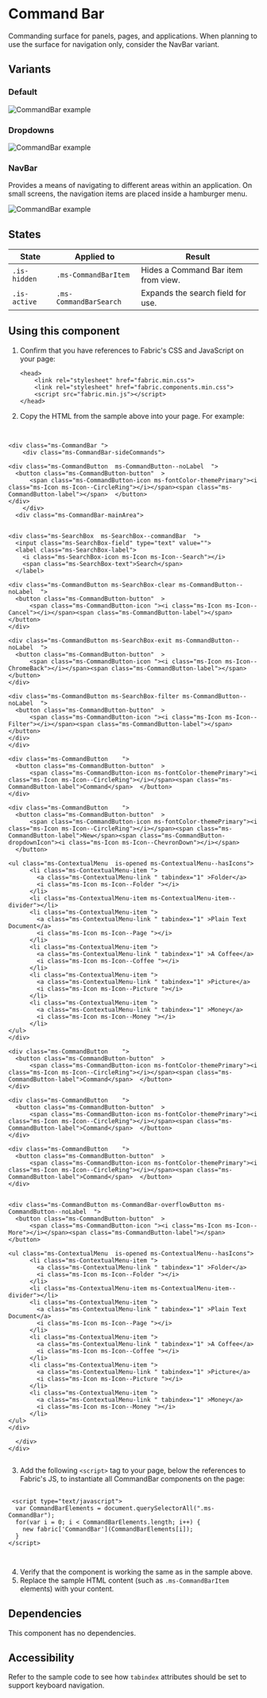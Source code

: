 # Command Bar
Commanding surface for panels, pages, and applications. When planning to use the surface for navigation only, consider the NavBar variant.

## Variants

### Default


![CommandBar example](https://raw.githubusercontent.com/OfficeDev/office-ui-fabric-js/master/ghdocs/component_images/CommandBar-default.png)


### Dropdowns


![CommandBar example](https://raw.githubusercontent.com/OfficeDev/office-ui-fabric-js/master/ghdocs/component_images/CommandBar-dropdowns.png)


### NavBar
Provides a means of navigating to different areas within an application. On small screens, the navigation items are placed inside a hamburger menu.


![CommandBar example](https://raw.githubusercontent.com/OfficeDev/office-ui-fabric-js/master/ghdocs/component_images/CommandBar-navbar.png)


## States
State | Applied to | Result
 --- | --- | ---
`.is-hidden` | `.ms-CommandBarItem` | Hides a Command Bar item from view.
`.is-active` | `.ms-CommandBarSearch` | Expands the search field for use.

## Using this component
1. Confirm that you have references to Fabric's CSS and JavaScript on your page:
    ```
    <head>
        <link rel="stylesheet" href="fabric.min.css">
        <link rel="stylesheet" href="fabric.components.min.css">
        <script src="fabric.min.js"></script>
    </head>
    ```
2. Copy the HTML from the sample above into your page. For example:

<pre>
    <code>
 
&lt;div class&#x3D;&quot;ms-CommandBar &quot;&gt;
    &lt;div class&#x3D;&quot;ms-CommandBar-sideCommands&quot;&gt;
        
&lt;div class&#x3D;&quot;ms-CommandButton  ms-CommandButton--noLabel  &quot;&gt;
  &lt;button class&#x3D;&quot;ms-CommandButton-button&quot;  &gt;
      &lt;span class&#x3D;&quot;ms-CommandButton-icon ms-fontColor-themePrimary&quot;&gt;&lt;i class&#x3D;&quot;ms-Icon ms-Icon--CircleRing&quot;&gt;&lt;/i&gt;&lt;/span&gt;&lt;span class&#x3D;&quot;ms-CommandButton-label&quot;&gt;&lt;/span&gt;  &lt;/button&gt;
&lt;/div&gt;
    &lt;/div&gt;
  &lt;div class&#x3D;&quot;ms-CommandBar-mainArea&quot;&gt;
      

&lt;div class&#x3D;&quot;ms-SearchBox  ms-SearchBox--commandBar  &quot;&gt;
  &lt;input class&#x3D;&quot;ms-SearchBox-field&quot; type&#x3D;&quot;text&quot; value&#x3D;&quot;&quot;&gt;
  &lt;label class&#x3D;&quot;ms-SearchBox-label&quot;&gt;
    &lt;i class&#x3D;&quot;ms-SearchBox-icon ms-Icon ms-Icon--Search&quot;&gt;&lt;/i&gt;
    &lt;span class&#x3D;&quot;ms-SearchBox-text&quot;&gt;Search&lt;/span&gt;
  &lt;/label&gt;
  
&lt;div class&#x3D;&quot;ms-CommandButton ms-SearchBox-clear ms-CommandButton--noLabel  &quot;&gt;
  &lt;button class&#x3D;&quot;ms-CommandButton-button&quot;  &gt;
      &lt;span class&#x3D;&quot;ms-CommandButton-icon &quot;&gt;&lt;i class&#x3D;&quot;ms-Icon ms-Icon--Cancel&quot;&gt;&lt;/i&gt;&lt;/span&gt;&lt;span class&#x3D;&quot;ms-CommandButton-label&quot;&gt;&lt;/span&gt;  &lt;/button&gt;
&lt;/div&gt;
  
&lt;div class&#x3D;&quot;ms-CommandButton ms-SearchBox-exit ms-CommandButton--noLabel  &quot;&gt;
  &lt;button class&#x3D;&quot;ms-CommandButton-button&quot;  &gt;
      &lt;span class&#x3D;&quot;ms-CommandButton-icon &quot;&gt;&lt;i class&#x3D;&quot;ms-Icon ms-Icon--ChromeBack&quot;&gt;&lt;/i&gt;&lt;/span&gt;&lt;span class&#x3D;&quot;ms-CommandButton-label&quot;&gt;&lt;/span&gt;  &lt;/button&gt;
&lt;/div&gt;
  
&lt;div class&#x3D;&quot;ms-CommandButton ms-SearchBox-filter ms-CommandButton--noLabel  &quot;&gt;
  &lt;button class&#x3D;&quot;ms-CommandButton-button&quot;  &gt;
      &lt;span class&#x3D;&quot;ms-CommandButton-icon &quot;&gt;&lt;i class&#x3D;&quot;ms-Icon ms-Icon--Filter&quot;&gt;&lt;/i&gt;&lt;/span&gt;&lt;span class&#x3D;&quot;ms-CommandButton-label&quot;&gt;&lt;/span&gt;  &lt;/button&gt;
&lt;/div&gt;
&lt;/div&gt;
      
&lt;div class&#x3D;&quot;ms-CommandButton    &quot;&gt;
  &lt;button class&#x3D;&quot;ms-CommandButton-button&quot;  &gt;
      &lt;span class&#x3D;&quot;ms-CommandButton-icon ms-fontColor-themePrimary&quot;&gt;&lt;i class&#x3D;&quot;ms-Icon ms-Icon--CircleRing&quot;&gt;&lt;/i&gt;&lt;/span&gt;&lt;span class&#x3D;&quot;ms-CommandButton-label&quot;&gt;Command&lt;/span&gt;  &lt;/button&gt;
&lt;/div&gt;
      
&lt;div class&#x3D;&quot;ms-CommandButton    &quot;&gt;
  &lt;button class&#x3D;&quot;ms-CommandButton-button&quot;  &gt;
      &lt;span class&#x3D;&quot;ms-CommandButton-icon ms-fontColor-themePrimary&quot;&gt;&lt;i class&#x3D;&quot;ms-Icon ms-Icon--CircleRing&quot;&gt;&lt;/i&gt;&lt;/span&gt;&lt;span class&#x3D;&quot;ms-CommandButton-label&quot;&gt;New&lt;/span&gt;&lt;span class&#x3D;&quot;ms-CommandButton-dropdownIcon&quot;&gt;&lt;i class&#x3D;&quot;ms-Icon ms-Icon--ChevronDown&quot;&gt;&lt;/i&gt;&lt;/span&gt;
  &lt;/button&gt;
    
&lt;ul class&#x3D;&quot;ms-ContextualMenu  is-opened ms-ContextualMenu--hasIcons&quot;&gt;
      &lt;li class&#x3D;&quot;ms-ContextualMenu-item &quot;&gt;
        &lt;a class&#x3D;&quot;ms-ContextualMenu-link &quot; tabindex&#x3D;&quot;1&quot; &gt;Folder&lt;/a&gt;
        &lt;i class&#x3D;&quot;ms-Icon ms-Icon--Folder &quot;&gt;&lt;/i&gt;
      &lt;/li&gt;
      &lt;li class&#x3D;&quot;ms-ContextualMenu-item ms-ContextualMenu-item--divider&quot;&gt;&lt;/li&gt;
      &lt;li class&#x3D;&quot;ms-ContextualMenu-item &quot;&gt;
        &lt;a class&#x3D;&quot;ms-ContextualMenu-link &quot; tabindex&#x3D;&quot;1&quot; &gt;Plain Text Document&lt;/a&gt;
        &lt;i class&#x3D;&quot;ms-Icon ms-Icon--Page &quot;&gt;&lt;/i&gt;
      &lt;/li&gt;
      &lt;li class&#x3D;&quot;ms-ContextualMenu-item &quot;&gt;
        &lt;a class&#x3D;&quot;ms-ContextualMenu-link &quot; tabindex&#x3D;&quot;1&quot; &gt;A Coffee&lt;/a&gt;
        &lt;i class&#x3D;&quot;ms-Icon ms-Icon--Coffee &quot;&gt;&lt;/i&gt;
      &lt;/li&gt;
      &lt;li class&#x3D;&quot;ms-ContextualMenu-item &quot;&gt;
        &lt;a class&#x3D;&quot;ms-ContextualMenu-link &quot; tabindex&#x3D;&quot;1&quot; &gt;Picture&lt;/a&gt;
        &lt;i class&#x3D;&quot;ms-Icon ms-Icon--Picture &quot;&gt;&lt;/i&gt;
      &lt;/li&gt;
      &lt;li class&#x3D;&quot;ms-ContextualMenu-item &quot;&gt;
        &lt;a class&#x3D;&quot;ms-ContextualMenu-link &quot; tabindex&#x3D;&quot;1&quot; &gt;Money&lt;/a&gt;
        &lt;i class&#x3D;&quot;ms-Icon ms-Icon--Money &quot;&gt;&lt;/i&gt;
      &lt;/li&gt;
&lt;/ul&gt;
&lt;/div&gt;
      
&lt;div class&#x3D;&quot;ms-CommandButton    &quot;&gt;
  &lt;button class&#x3D;&quot;ms-CommandButton-button&quot;  &gt;
      &lt;span class&#x3D;&quot;ms-CommandButton-icon ms-fontColor-themePrimary&quot;&gt;&lt;i class&#x3D;&quot;ms-Icon ms-Icon--CircleRing&quot;&gt;&lt;/i&gt;&lt;/span&gt;&lt;span class&#x3D;&quot;ms-CommandButton-label&quot;&gt;Command&lt;/span&gt;  &lt;/button&gt;
&lt;/div&gt;
      
&lt;div class&#x3D;&quot;ms-CommandButton    &quot;&gt;
  &lt;button class&#x3D;&quot;ms-CommandButton-button&quot;  &gt;
      &lt;span class&#x3D;&quot;ms-CommandButton-icon ms-fontColor-themePrimary&quot;&gt;&lt;i class&#x3D;&quot;ms-Icon ms-Icon--CircleRing&quot;&gt;&lt;/i&gt;&lt;/span&gt;&lt;span class&#x3D;&quot;ms-CommandButton-label&quot;&gt;Command&lt;/span&gt;  &lt;/button&gt;
&lt;/div&gt;
      
&lt;div class&#x3D;&quot;ms-CommandButton    &quot;&gt;
  &lt;button class&#x3D;&quot;ms-CommandButton-button&quot;  &gt;
      &lt;span class&#x3D;&quot;ms-CommandButton-icon ms-fontColor-themePrimary&quot;&gt;&lt;i class&#x3D;&quot;ms-Icon ms-Icon--CircleRing&quot;&gt;&lt;/i&gt;&lt;/span&gt;&lt;span class&#x3D;&quot;ms-CommandButton-label&quot;&gt;Command&lt;/span&gt;  &lt;/button&gt;
&lt;/div&gt;
      
        
&lt;div class&#x3D;&quot;ms-CommandButton ms-CommandBar-overflowButton ms-CommandButton--noLabel  &quot;&gt;
  &lt;button class&#x3D;&quot;ms-CommandButton-button&quot;  &gt;
      &lt;span class&#x3D;&quot;ms-CommandButton-icon &quot;&gt;&lt;i class&#x3D;&quot;ms-Icon ms-Icon--More&quot;&gt;&lt;/i&gt;&lt;/span&gt;&lt;span class&#x3D;&quot;ms-CommandButton-label&quot;&gt;&lt;/span&gt;  &lt;/button&gt;
    
&lt;ul class&#x3D;&quot;ms-ContextualMenu  is-opened ms-ContextualMenu--hasIcons&quot;&gt;
      &lt;li class&#x3D;&quot;ms-ContextualMenu-item &quot;&gt;
        &lt;a class&#x3D;&quot;ms-ContextualMenu-link &quot; tabindex&#x3D;&quot;1&quot; &gt;Folder&lt;/a&gt;
        &lt;i class&#x3D;&quot;ms-Icon ms-Icon--Folder &quot;&gt;&lt;/i&gt;
      &lt;/li&gt;
      &lt;li class&#x3D;&quot;ms-ContextualMenu-item ms-ContextualMenu-item--divider&quot;&gt;&lt;/li&gt;
      &lt;li class&#x3D;&quot;ms-ContextualMenu-item &quot;&gt;
        &lt;a class&#x3D;&quot;ms-ContextualMenu-link &quot; tabindex&#x3D;&quot;1&quot; &gt;Plain Text Document&lt;/a&gt;
        &lt;i class&#x3D;&quot;ms-Icon ms-Icon--Page &quot;&gt;&lt;/i&gt;
      &lt;/li&gt;
      &lt;li class&#x3D;&quot;ms-ContextualMenu-item &quot;&gt;
        &lt;a class&#x3D;&quot;ms-ContextualMenu-link &quot; tabindex&#x3D;&quot;1&quot; &gt;A Coffee&lt;/a&gt;
        &lt;i class&#x3D;&quot;ms-Icon ms-Icon--Coffee &quot;&gt;&lt;/i&gt;
      &lt;/li&gt;
      &lt;li class&#x3D;&quot;ms-ContextualMenu-item &quot;&gt;
        &lt;a class&#x3D;&quot;ms-ContextualMenu-link &quot; tabindex&#x3D;&quot;1&quot; &gt;Picture&lt;/a&gt;
        &lt;i class&#x3D;&quot;ms-Icon ms-Icon--Picture &quot;&gt;&lt;/i&gt;
      &lt;/li&gt;
      &lt;li class&#x3D;&quot;ms-ContextualMenu-item &quot;&gt;
        &lt;a class&#x3D;&quot;ms-ContextualMenu-link &quot; tabindex&#x3D;&quot;1&quot; &gt;Money&lt;/a&gt;
        &lt;i class&#x3D;&quot;ms-Icon ms-Icon--Money &quot;&gt;&lt;/i&gt;
      &lt;/li&gt;
&lt;/ul&gt;
&lt;/div&gt;
      
  &lt;/div&gt;
&lt;/div&gt;
    </code>
</pre>

3. Add the following `<script>` tag to your page, below the references to Fabric's JS, to instantiate all CommandBar components on the page:

<pre>
    <code>
 &lt;script type&#x3D;&quot;text/javascript&quot;&gt;
  var CommandBarElements &#x3D; document.querySelectorAll(&quot;.ms-CommandBar&quot;);
  for(var i &#x3D; 0; i &lt; CommandBarElements.length; i++) {
    new fabric[&#x27;CommandBar&#x27;](CommandBarElements[i]);
  }
&lt;/script&gt;

    </code>
</pre>

4. Verify that the component is working the same as in the sample above.
5. Replace the sample HTML content (such as `.ms-CommandBarItem` elements) with your content.

## Dependencies
This component has no dependencies.

## Accessibility
Refer to the sample code to see how `tabindex` attributes should be set to support keyboard navigation.


<script type="text/javascript">
  var CommandBarElements = document.querySelectorAll(".ms-CommandBar");
  for(var i = 0; i < CommandBarElements.length; i++) {
    new fabric['CommandBar'](CommandBarElements[i]);
  }
</script>

